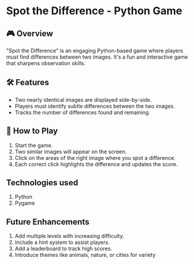 # Spot the Difference - Python Game

## 🎮 Overview
"Spot the Difference" is an engaging Python-based game where players must find differences between two images. It's a fun and interactive game that sharpens observation skills.

## 🛠 Features
- Two nearly identical images are displayed side-by-side.
- Players must identify subtle differences between the two images.
- Tracks the number of differences found and remaining.

## 🚀 How to Play
1. Start the game.
2. Two similar images will appear on the screen.
3. Click on the areas of the right image where you spot a difference.
4. Each correct click highlights the difference and updates the score.

## Technologies used 
1. Python
2. Pygame

## Future Enhancements
1. Add multiple levels with increasing difficulty.
2. Include a hint system to assist players.
3. Add a leaderboard to track high scores.
4. Introduce themes like animals, nature, or cities for variety
